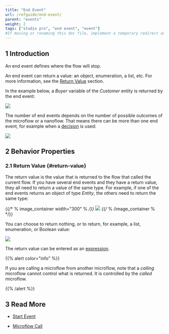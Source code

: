 ```yaml
---
title: "End Event"
url: /refguide/end-event/
parent: "events"
weight: 2
tags: ["studio pro", "end event", "event"]
#If moving or renaming this doc file, implement a temporary redirect and let the respective team know they should update the URL in the product. See Mapping to Products for more details.
---
```


## 1 Introduction

An end event defines where the flow will stop. 

An end event can return a value: an object, enumeration, a list, etc. For more information, see the [Return Value](#return-value) section. 

In the example below, a *Buyer* variable of the *Customer* entity is returned by the end event:

![](/attachments/refguide/modeling/application-logic/microflows-and-nanoflows/events/end-event/end-event.png)

The number of end events depends on the number of possible outcomes of the microflow or a nanoflow. That means there can be more than one end event, for example when a [decision](decision) is used:

![](/attachments/refguide/modeling/application-logic/microflows-and-nanoflows/events/end-event/end-events.png)

## 2 Behavior Properties

### 2.1 Return Value {#return-value}

The return value is the value that is returned to the flow that called the current flow. If you have several end events and they have a return value, they all need to return a value of the same type. For example, if one of the end events returns an object of type *Entity*, the others need to return the same type: 

{{/* % image_container width="300" % */}}
![](/attachments/refguide/modeling/application-logic/microflows-and-nanoflows/events/end-event/return-value.png)
{{/* % /image_container % */}}

You can choose to return nothing, or to return, for example, a list, enumeration, or Boolean value:

![](/attachments/refguide/modeling/application-logic/microflows-and-nanoflows/events/end-event/end-event-type.png)

The return value can be entered as an [expression](expressions).

{{% alert color="info" %}}

If you are calling a microflow from another microflow, note that a *calling* microflow cannot control what is returned. It is controlled by the *called* microflow. 

{{% /alert %}}

## 3 Read More

* [Start Event](start-event)

* [Microflow Call](microflow-call)